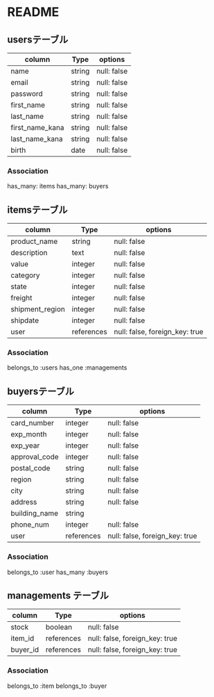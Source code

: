 # README

## usersテーブル

| column          | Type    | options     | 
| --------------- | ------  | ----------- |
| name            | string  | null: false |
| email           | string  | null: false |
| password        | string  | null: false |
| first_name      | string  | null: false |
| last_name       | string  | null: false |
| first_name_kana | string  | null: false |
| last_name_kana  | string  | null: false |
| birth           | date    | null: false |

### Association
 has_many: items
 has_many: buyers


## itemsテーブル

| column          | Type       | options                        |
| --------------- | ---------- | ------------------------------ |
| product_name    | string     | null: false                    |
| description     | text       | null: false                    |
| value           | integer    | null: false                    |
| category        | integer    | null: false                    |
| state           | integer    | null: false                    |
| freight         | integer    | null: false                    |
| shipment_region | integer    | null: false                    |
| shipdate        | integer    | null: false                    |
| user            | references | null: false, foreign_key: true |

### Association
 belongs_to :users
 has_one :managements


## buyersテーブル

| column        | Type       | options                        |
| ------------- | ---------- | ------------------------------ |
| card_number   | integer    | null: false                    |
| exp_month     | integer    | null: false                    |
| exp_year      | integer    | null: false                    |
| approval_code | integer    | null: false                    |
| postal_code   | string     | null: false                    |
| region        | string     | null: false                    |
| city          | string     | null: false                    |
| address       | string     | null: false                    |
| building_name | string     |                                |
| phone_num     | integer    | null: false                    |
| user          | references | null: false, foreign_key: true |

### Association
 belongs_to :user
 has_many :buyers


## managements テーブル

| column   | Type       | options                        |
| -------- | ---------  | ------------------------------ |
| stock    | boolean    | null: false                    |
| item_id  | references | null: false, foreign_key: true |
| buyer_id | references | null: false, foreign_key: true |

### Association
 belongs_to :item
 belongs_to :buyer